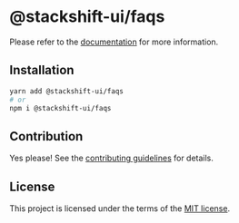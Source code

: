# @stackshift-ui/faqs



Please refer to the [documentation](https://stackshift-ui.webriq.com/docs/components/faqs) for more information.

## Installation

```sh
yarn add @stackshift-ui/faqs
# or
npm i @stackshift-ui/faqs
```

## Contribution

Yes please! See the
[contributing guidelines](https://github.com/stackshift-ui/components/master/CONTRIBUTING.md)
for details.

## License

This project is licensed under the terms of the
[MIT license](https://github.com/stackshift-ui/components/master/LICENSE).

